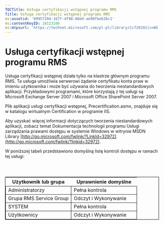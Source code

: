 ```yaml
---
TOCTitle: Usługa certyfikacji wstępnej programu RMS
Title: Usługa certyfikacji wstępnej programu RMS
ms:assetid: '09957294-167f-4f98-88e9-ae90fbeb26c1'
ms:contentKeyID: 18123166
ms:mtpsurl: 'https://technet.microsoft.com/pl-pl/library/Cc720191(v=WS.10)'
---
```


Usługa certyfikacji wstępnej programu RMS
=========================================

Usługa certyfikacji wstępnej działa tylko na klastrze głównym programu RMS. Ta usługa umożliwia serwerowi żądanie certyfikatu konta praw w imieniu użytkownika i może być używana do tworzenia niestandardowych aplikacji. Przykładowymi programami, które korzystają z tej usługi są Microsoft Exchange Server 2007 i Microsoft Office SharePoint Server 2007.

Plik aplikacji usługi certyfikacji wstępnej, Precertification.asmx, znajduje się w katalogu wirtualnym Certification w programie IIS.

Aby uzyskać więcej informacji dotyczących tworzenia niestandardowych aplikacji, zobacz temat Dokumentacja technologii programu Usługi zarządzania prawami dostępu w systemie Windows w witrynie MSDN Library [http://go.microsoft.com/fwlink/?LinkId=32972](http://go.microsoft.com/fwlink/?linkid=32972).

W poniższej tabeli przedstawiono domyślną listę kontroli dostępu w ramach tej usługi:

###  

 
<table style="border:1px solid black;">
<colgroup>
<col width="50%" />
<col width="50%" />
</colgroup>
<thead>
<tr class="header">
<th>Użytkownik lub grupa</th>
<th>Uprawnienie domyślne</th>
</tr>
</thead>
<tbody>
<tr class="odd">
<td style="border:1px solid black;">Administratorzy</td>
<td style="border:1px solid black;">Pełna kontrola</td>
</tr>
<tr class="even">
<td style="border:1px solid black;">Grupa RMS Service Group</td>
<td style="border:1px solid black;">Odczyt i Wykonywanie</td>
</tr>
<tr class="odd">
<td style="border:1px solid black;">SYSTEM</td>
<td style="border:1px solid black;">Pełna kontrola</td>
</tr>
<tr class="even">
<td style="border:1px solid black;">Użytkownicy</td>
<td style="border:1px solid black;">Odczyt i Wykonywanie</td>
</tr>
</tbody>
</table>
